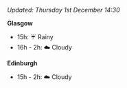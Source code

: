 *Updated: Thursday 1st December 14:30*

**Glasgow**

* 15h: :umbrella: Rainy
* 16h - 2h: :cloud: Cloudy

**Edinburgh**

* 15h - 2h: :cloud: Cloudy
